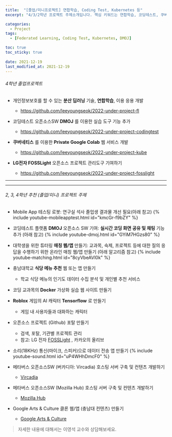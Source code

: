 ```yaml
---
title:  "[졸업/미니프로젝트] 연합학습, Coding Test, Kubernetes 등"
excerpt: "4/3/2학년 프로젝트 주제소개입니다. 핵심 키워드는 연합학습, 코딩테스트, 쿠버네티스, 도커, 공개SW 입니다. "

categories:
  - Project
tags:
  - [Federated Learning, Coding Test, Kubernetes, DMOJ]

toc: true
toc_sticky: true
 
date: 2021-12-19
last_modified_at: 2021-12-19
---
```


###### 4학년 졸업프로젝트 

* 개인정보보호를 할 수 있는 __분산 딥러닝__ 기술, __연합학습__, 이용 응용 개발
  - <https://github.com/leeyoungseok/2022-under-project-fl>

* 코딩테스트 오픈소스SW __DMOJ__ 를 이용한 실습 도구 기능 추가
  - <https://github.com/leeyoungseok/2022-under-project-codingtest>

* __쿠버네티스__ 를 이용한 __Private Google Colab__ 웹 서비스 개발
  - <https://github.com/leeyoungseok/2022-under-project-kube>

* __LG전자 FOSSLight__ 오픈소스 프로젝트 관리도구 기여하기
  - <https://github.com/leeyoungseok/2022-under-project-fosslight>

<hr>

* * *

######  2, 3, 4학년 추천 (졸업/미니) 프로젝트 주제

* Mobile App 테스팅 로봇: 연구실 석사 졸업생 결과물 개선 필요(아래 참고)
  {% include youtube-mobileapptest.html id="kmcGr-f9bZY" %}  

* 코딩테스트 플랫폼 __DMOJ__ 오픈소스 SW 기여: __실시간 코딩 화면 공유 및 채팅__ 기능 추가 (아래 참고)
  {% include youtube-dmoj.html id="GYiM7HGzs80" %}

* 대학생을 위한 튜터링 __매칭 웹/앱__ 만들기: 교과목, 숙제, 프로젝트 등에 대한 질의 응답을 수행하기 위한 온라인 매칭 웹/앱 만들기 (아래 알고리즘 참고)
  {% include youtube-matching.html id="8cyVbeAVl0k" %}

* 충남대학교 __식당 메뉴 추천__ 웹 또는 앱 만들기
  - 학교 식당 메뉴의 인기도 데이터 수집 분석 및 개인별 추천 서비스

* 코딩 교과목의 __Docker__ 가상화 실습 웹 사이트 만들기

* __Roblox__ 게임의 AI 캐릭터 __Tensorflow__ 로 만들기
  - 게임 내 사용자들과 대화하는 캐릭터

* 오픈소스 프로젝트 (Github) 포탈 만들기
  - 검색, 포탈, 기관별 프로젝트 관리
  - 참고: LG 전자 [FOSSLight](https://fosslight.org/fosslight-guide/) , 카카오의 올리브

* 소리(18KHz) 통신(마이크, 스피커)으로 데이터 전송 앱 만들기
  {% include youtube-sound.html id="uP4WHhDmcF0" %}

* 메타버스 오픈소스SW (버카디아: Vircadia) 호스팅 서버 구축 및 컨텐츠 개발하기
  - [Vircadia](https://github.com/vircadia/vircadia)

* 메타버스 오픈소스SW (Mozilla Hub) 호스팅 서버 구축 및 컨텐츠 개발하기
  - [Mozilla Hub](https://hubs.mozilla.com/docs/hubs-cloud-intro.html)

* Google Arts & Culture 클론 웹/앱 (충남대 컨텐츠) 만들기 
  - [Google Arts & Culture](https://artsandculture.google.com)

> 자세한 내용에 대해서는 이영석 교수와 상담해보세요.